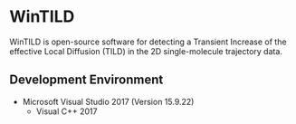 # WinTILD

WinTILD is open-source software for detecting a Transient Increase of the effective Local Diffusion (TILD) in the 2D single-molecule trajectory data.

## Development Environment

- Microsoft Visual Studio 2017 (Version 15.9.22)
  - Visual C++ 2017 
